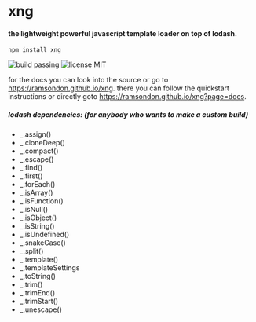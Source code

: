 # xng
#### the lightweight powerful javascript template loader on top of lodash.

```
npm install xng
```

![build passing](https://img.shields.io/badge/build-passing-green.svg?style=flat)
![license MIT](https://img.shields.io/badge/license-MIT-blue.svg?style=flat)



for the docs you can look into the source or go to https://ramsondon.github.io/xng.
there you can follow the quickstart instructions or directly goto https://ramsondon.github.io/xng?page=docs.


##### lodash dependencies: (for anybody who wants to make a custom build)

* _.assign()
* _.cloneDeep()
* _.compact()
* _.escape()
* _.find()
* _.first()
* _.forEach()
* _.isArray()
* _.isFunction()
* _.isNull()
* _.isObject()
* _.isString()
* _.isUndefined()
* _.snakeCase()
* _.split()
* _.template()
* _.templateSettings
* _.toString()
* _.trim()
* _.trimEnd()
* _.trimStart()
* _.unescape()

